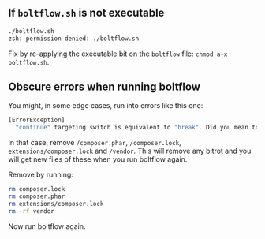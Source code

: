 ## If `boltflow.sh` is not executable

```bash
./boltflow.sh
zsh: permission denied: ./boltflow.sh
```

Fix by re-applying the executable bit on the `boltflow` file: `chmod a+x boltflow.sh`.

## Obscure errors when running boltflow

You might, in some edge cases, run into errors like this one:

```bash
[ErrorException]
  "continue" targeting switch is equivalent to "break". Did you mean to use "continue 2"?
```
In that case, remove `/composer.phar`, `/composer.lock`, `extensions/composer.lock` and `/vendor`. This will remove any bitrot and you will get new files of these when you run boltflow again. 

Remove by running:

```bash
rm composer.lock
rm composer.phar
rm extensions/composer.lock
rm -rf vendor
```
Now run boltflow again.
